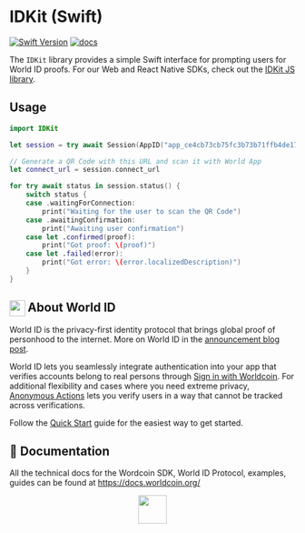 <a href="https://docs.worldcoin.org/">
  <img src="https://raw.githubusercontent.com/worldcoin/world-id-docs/main/public/images/shared-readme/readme-header.png" alt="" />
</a>

# IDKit (Swift)

[![Swift Version](https://img.shields.io/endpoint?url=https%3A%2F%2Fswiftpackageindex.com%2Fapi%2Fpackages%2Fm1guelpf%2Fziggy-vapor%2Fbadge%3Ftype%3Dswift-versions&color=brightgreen)](http://swift.org)
[![docs](https://img.shields.io/badge/docs-latest-blue.svg)](https://swiftpackageindex.com/worldcoin/idkit-swift)

The `IDKit` library provides a simple Swift interface for prompting users for World ID proofs. For our Web and React Native SDKs, check out the [IDKit JS library](https://github.com/worldcoin/idkit-js).

## Usage

```swift
import IDKit

let session = try await Session(AppID("app_ce4cb73cb75fc3b73b71ffb4de178410"), action: "test-action")

// Generate a QR Code with this URL and scan it with World App
let connect_url = session.connect_url

for try await status in session.status() {
	switch status {
	case .waitingForConnection:
		print("Waiting for the user to scan the QR Code")
	case .awaitingConfirmation:
		print("Awaiting user confirmation")
	case let .confirmed(proof):
		print("Got proof: \(proof)")
	case let .failed(error):
		print("Got error: \(error.localizedDescription)")
	}
}
```

<!-- WORLD-ID-SHARED-README-TAG:START - Do not remove or modify this section directly -->
<!-- The contents of this file are inserted to all World ID repositories to provide general context on World ID. -->

## <img align="left" width="28" height="28" src="https://raw.githubusercontent.com/worldcoin/world-id-docs/main/public/images/shared-readme/readme-world-id.png" alt="" style="margin-right: 0; padding-right: 4px;" /> About World ID

World ID is the privacy-first identity protocol that brings global proof of personhood to the internet. More on World ID in the [announcement blog post](https://worldcoin.org/blog/announcements/introducing-world-id-and-sdk).

World ID lets you seamlessly integrate authentication into your app that verifies accounts belong to real persons through [Sign in with Worldcoin](https://docs.worldcoin.org/id/sign-in). For additional flexibility and cases where you need extreme privacy, [Anonymous Actions](https://docs.worldcoin.org/id/anonymous-actions) lets you verify users in a way that cannot be tracked across verifications.

Follow the [Quick Start](https://docs.worldcoin.org/quick-start) guide for the easiest way to get started.

## 📄 Documentation

All the technical docs for the Wordcoin SDK, World ID Protocol, examples, guides can be found at https://docs.worldcoin.org/

<a href="https://docs.worldcoin.org">
  <p align="center">
    <picture align="center">
      <source media="(prefers-color-scheme: dark)" srcset="https://raw.githubusercontent.com/worldcoin/world-id-docs/main/public/images/shared-readme/visit-documentation-dark.png" height="50px" />
      <source media="(prefers-color-scheme: light)" srcset="https://raw.githubusercontent.com/worldcoin/world-id-docs/main/public/images/shared-readme/visit-documentation-light.png" height="50px" />
      <img />
    </picture>
  </p>
</a>

<!-- WORLD-ID-SHARED-README-TAG:END -->
